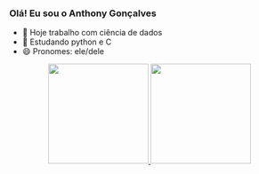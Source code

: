 ### Olá! Eu sou o Anthony Gonçalves

- 🔭 Hoje trabalho com ciência de dados 
- 🌱 Estudando python e C
- 😄 Pronomes: ele/dele

<div align="center">
  <a href="https://github.com/Th0nys">
  <img height="180em" src="https://github-readme-stats.vercel.app/api?username=Th0nys&show_icons=true&theme=dracula&include_all_commits=true&count_private=true"/>
  <img height="180em" src="https://github-readme-stats.vercel.app/api/top-langs/?username=Th0nys&layout=compact&langs_count=7&theme=dracula"/>
</div>
